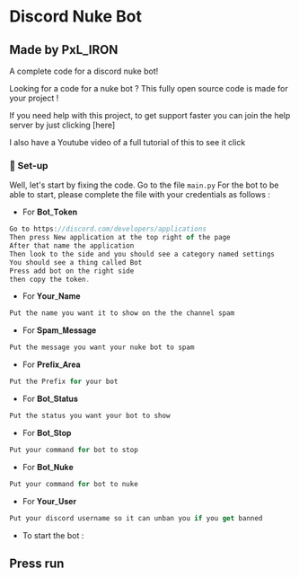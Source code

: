 # Discord Nuke Bot 

## Made by PxL_IRON
A complete code for a discord nuke bot!

Looking for a code for a nuke bot ? This fully open source code is made for your project !

If you need help with this project, to get support faster you can join the help server by just clicking [here]

I also have a Youtube video of a full tutorial of this to see it click 

### 🧰  Set-up

Well, let's start by fixing the code.
Go to the file `main.py`
For the bot to be able to start, please complete the file with your credentials as follows :

- For 𝐁𝐨𝐭_𝐓𝐨𝐤𝐞𝐧

```js
Go to https://discord.com/developers/applications
Then press New application at the top right of the page
After that name the application
Then look to the side and you should see a category named settings
You should see a thing called Bot
Press add bot on the right side
then copy the token.
```

- For 𝐘𝐨𝐮𝐫_𝐍𝐚𝐦𝐞

```js
Put the name you want it to show on the the channel spam
```

- For 𝐒𝐩𝐚𝐦_𝐌𝐞𝐬𝐬𝐚𝐠𝐞

```js
Put the message you want your nuke bot to spam
```
- For 𝐏𝐫𝐞𝐟𝐢𝐱_𝐀𝐫𝐞𝐚

```js
Put the Prefix for your bot
```

- For 𝐁𝐨𝐭_𝐒𝐭𝐚𝐭𝐮𝐬

```js
Put the status you want your bot to show
```

- For 𝐁𝐨𝐭_𝐒𝐭𝐨𝐩

```js
Put your command for bot to stop
```

- For 𝐁𝐨𝐭_𝐍𝐮𝐤𝐞

```js
Put your command for bot to nuke
```

- For 𝐘𝐨𝐮𝐫_𝐔𝐬𝐞𝐫

```js
Put your discord username so it can unban you if you get banned
```

- To start the bot :

## Press run

